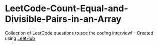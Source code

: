 # LeetCode-Count-Equal-and-Divisible-Pairs-in-an-Array
Collection of LeetCode questions to ace the coding interview! - Created using [LeetHub](https://github.com/QasimWani/LeetHub)
